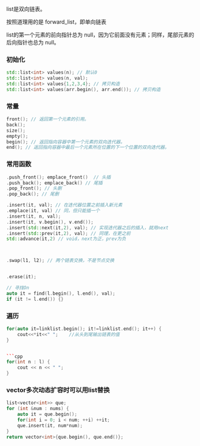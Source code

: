 list是双向链表。

按照道理用的是 forward_list，即单向链表

list的第一个元素的前向指针总为 null，因为它前面没有元素；同样，尾部元素的后向指针也总为 null。


### 初始化
```cpp
std::list<int> values(n); // 默认0
std::list<int> values(n, val);
std::list<int> values{1,2,3,4}; // 拷贝构造
std::list<int> values(arr.begin(), arr.end()); // 拷贝构造

```


### 常量
```cpp
front(); //	返回第一个元素的引用。
back();
size();
empty();
begin(); // 返回指向容器中第一个元素的双向迭代器。
end(); // 返回指向容器中最后一个元素所在位置的下一个位置的双向迭代器。
```

### 常用函数
```cpp
.push_front(); emplace_front()  // 头插
.push_back(); emplace_back() // 尾插
.pop_front(); // 头删
.pop_back(); // 尾删

.insert(it, val); // 在迭代器位置之前插入新元素
.emplace(it, val) // 同，但只能插一个
.insert(it, n, val);
.insert(it, v.begin(), v.end());
.insert(std::next(it,2), val); // 实现迭代器之后的插入，就用next
.insert(std::prev(it,2), val); // 同理，在更之前
std::advance(it,2) // void，next为正，prev为负



.swap(l1, l2); // 两个链表交换，不是节点交换


.erase(it);

// 寻找On
auto it = find(l.begin(), l.end(), val);
if (it != l.end()) {}


```


### 遍历
```cpp
for(auto it=linklist.begin(); it!=linklist.end(); it++) {
    cout<<*it<<" ";    //从头到尾输出链表的值
}


```cpp
for(int n : l) {
    cout << n << " ";
}
```


### vector多次动态扩容时可以用list替换
```cpp
list<vector<int>> que;
for (int &num : nums) {
    auto it = que.begin();
    for(int i = 0; i < num; ++i) ++it;
    que.insert(it, num*num);
}
return vector<int>{que.begin(), que.end()};
```
